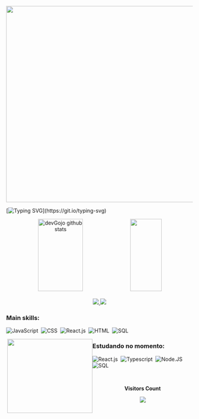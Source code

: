 <div align="center">
<p align="left"></p><img align=center src="https://media.tenor.com/-MHQstj5j68AAAAd/jujutsu-kaisen-gojo.gif" height= 530px width= 1000px>
</div>

[![Typing SVG](https://readme-typing-svg.herokuapp.com/?color=ffff&size=35&center=true&vCenter=true&width=1000&lines=Expansão+De+Domínio+;+Muryōkūsho+&#8734;!)](https://git.io/typing-svg)  

<div align="center">  
  <img width="49%" height="195px" src="https://github-readme-stats.vercel.app/api?username=devGojo&show_icons=true&count_private=true&hide_border=true&title_color=ffff&icon_color=ffff&text_color=c9d1d9&bg_color=0d1117" alt="devGojo github stats" /> 
  <img width="41%" height="195px" src="https://github-readme-stats.vercel.app/api/top-langs/?username=devGojo&layout=compact&hide_border=true&title_color=ffff&text_color=ffff&bg_color=0d1117" />
</div>
<br>

<div align="center"> 
<a href="https://www.instagram.com/og.virgil/" target="_blank"><img src="https://img.shields.io/badge/-Instagram-%23E4405F?style=for-the-badge&logo=instagram&logoColor=white"</a>
<a href = "carticry0777@gmail.com"> <img src="https://img.shields.io/badge/-Gmail-%23333?style=for-the-badge&logo=gmail&logoColor=white" target="_blank"></a>

 </div>
 
 ### Main skills:
![JavaScript](https://img.shields.io/badge/-JavaScript-0D1117?style=for-the-badge&logo=javascript&labelColor=0D1117)&nbsp;
![CSS](https://img.shields.io/badge/-CSS-0D1117?style=for-the-badge&logo=CSS3&logoColor=1572B6&labelColor=0D1117)&nbsp;
![React.js](https://img.shields.io/badge/-React.js-0D1117?style=for-the-badge&logo=react&labelColor=0D1117)&nbsp;
![HTML](https://img.shields.io/badge/HTML5-0D1117?style=for-the-badge&logo=html5&labelColor=0D1117)&nbsp;
![SQL](https://img.shields.io/badge/MySQL-0D1117?style=for-the-badge&logo=mysql&labelColor=0D1117&textColor=0D1117)&nbsp;

<img align=right src="https://media.tenor.com/pDdEDUhMvpYAAAAd/gojo-satoru-geto.gif"  style="float:left;width:230px;height:200px;">

### Estudando no momento:
![React.js](https://img.shields.io/badge/-React.js-0D1117?style=for-the-badge&logo=react&labelColor=0D1117)&nbsp;
![Typescript](https://img.shields.io/badge/-JavaScript-0D1117?style=for-the-badge&logo=javascript&labelColor=0D1117&textColor=0D1117)&nbsp;
![Node.JS](https://img.shields.io/badge/-Node.JS-0D1117?style=for-the-badge&logo=node.js&labelColor=0D1117&textColor=0D1117)&nbsp;
![SQL](https://img.shields.io/badge/MySQL-0D1117?style=for-the-badge&logo=mysql&labelColor=0D1117&textColor=0D1117)&nbsp;


<div align="center">
<br><p align="center"><b>Visitors Count</b></p>  
<p align="center"><img src="https://profile-counter.glitch.me/{devGojo}/count.svg" align="center" /></p>
<br>
</div>

